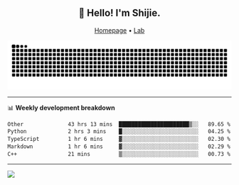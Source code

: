 <h2 align="center">👋 Hello! I'm Shijie.</h2>
<p align="center">
  <a href="https://xu-shi-jie.github.io"> Homepage</a> •
  <a href="https://onodalab.ees.hokudai.ac.jp"> Lab </a>
</p>

![Snake animation](https://github.com/xu-shi-jie/xu-shi-jie/blob/output/github-snake.svg)


-------

📊 **Weekly development breakdown**
<!--START_SECTION:waka-->

```txt
Other              43 hrs 13 mins  ██████████████████████▒░░   89.65 %
Python             2 hrs 3 mins    █░░░░░░░░░░░░░░░░░░░░░░░░   04.25 %
TypeScript         1 hr 6 mins     ▓░░░░░░░░░░░░░░░░░░░░░░░░   02.30 %
Markdown           1 hr 6 mins     ▓░░░░░░░░░░░░░░░░░░░░░░░░   02.29 %
C++                21 mins         ▒░░░░░░░░░░░░░░░░░░░░░░░░   00.73 %
```

<!--END_SECTION:waka-->

-------
![](https://komarev.com/ghpvc/?username=xu-shi-jie&style=flat-square&color=blue) 
